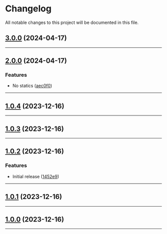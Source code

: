 <!--- BEGIN HEADER -->
# Changelog

All notable changes to this project will be documented in this file.
<!--- END HEADER -->

## [3.0.0](https://github.com/kristos80/version/compare/v2.0.0...v3.0.0) (2024-04-17)


---

## [2.0.0](https://github.com/kristos80/version/compare/v1.0.4...v2.0.0) (2024-04-17)

### Features

* No statics ([aec0f0](https://github.com/kristos80/version/commit/aec0f0c0b6520b172e94c4cb2cda859457ac9453))


---

## [1.0.4](https://github.com/kristos80/version/compare/v1.0.3...v1.0.4) (2023-12-16)


---

## [1.0.3](https://github.com/kristos80/version/compare/v1.0.2...v1.0.3) (2023-12-16)


---

## [1.0.2](https://github.com/kristos80/version/compare/v1.0.1...v1.0.2) (2023-12-16)

### Features

* Initial release ([1452e9](https://github.com/kristos80/version/commit/1452e9c47702eca29f50eb167256f876e957227d))


---

## [1.0.1](https://github.com/kristos80/version/compare/v1.0.0...v1.0.1) (2023-12-16)


---

## [1.0.0](https://github.com/kristos80/version/compare/0.0.0...v1.0.0) (2023-12-16)


---


